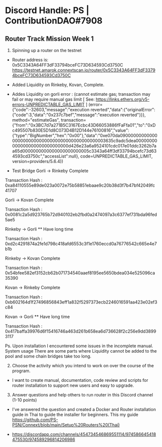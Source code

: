 # Discord Handle: PS | ContributionDAO#7908

## Router Track Mission Week 1

1) Spinning up a router on the testnet

- Router address is: 0x5C3343A64FF3dF33794bceFC73D634593Cd3750C
https://testnet.amarok.connextscan.io/router/0x5C3343A64FF3dF33794bceFC73D634593Cd3750C
- Added Liquidity on Rinkeby, Kovan, Complete.
- Addes Liquidity on gorli error : (cannot estimate gas; transaction may fail or may require manual gas limit [ See: https://links.ethers.org/v5-errors-UNPREDICTABLE_GAS_LIMIT ] (error={"code":-32603,"message":"execution reverted","data":{"originalError":{"code":3,"data":"0x237c7bef","message":"execution reverted"}}}, method="estimateGas", transaction={"from":"0x3BC7d7a271B5C3167Ecbc43D66053886fFaFfa01","to":"0xDc495507b830E5D1d8C073D4B12D144e76100816","value":{"type":"BigNumber","hex":"0x00"},"data":"0xe070da0900000000000000000000000000000000000000000000003635c9adc5dea00000000000000000000000000000d426e23a6a9524101cdc017e01ddc3262b7aa65d0000000000000000000000005c3343a64ff3df33794bcefc73d634593cd3750c","accessList":null}, code=UNPREDICTABLE_GAS_LIMIT, version=providers/5.6.4))

- Test Bridge 
Gorli -> Rinkeby Complete

Transaction Hash : 0xa84110555e89de023a0072e75b58851ebaae9c20b38d3f7b47bf42049fc41707

Gorli -> Kovan Complete

Transaction Hash : 0x0081c2a5d923765b72d940102eb2fbd0a2474097a3c6377ef731bda96fed5ae5

Rinkeby -> Gorli ** Have long time

Transaction Hash : 0xd2c4291874a2fe1d798c418afd6553c3f1e1760eccd0a76776542c665e4e7b1b

Rinkeby -> Kovan Complete

Transaction Hash : 0x54bfee582ef3152cb62b071734540aaef8195ee5650bdea034e525096ca35390

Kovan -> Rinkeby Complete

Transaction Hash : 0xb602164d1f27496856843eff1a832f5297373ecb2246016591aa423e02ef3c84

Kovan -> Gorli ** Have long time

Transaction Hash : 0x417baffa39976d6f15416746a463d261b658ea6d736628f2c256e9dd38993117

Ps. Upon installation I encountered some issues in the incomplete manual.
System usage There are some parts where Liquidity cannot be added to the pool
and some chain bridges take too long.

2) Choose the activity which you intend to work on over the course of the program.
- I want to create manual, documentation, code review and scripts for router installation to support new users and easy to upgrade.

3) Answer questions and help others to run router in this Discord channel (1-10 points)
- I've answered the question and created a Docker and Router installation guide in Thai to guide the installer for beginners. This my guide
  https://github.com/PS-PSN/Connext/blob/main/Setup%20Routers%20(Thai)

- https://discordapp.com/channels/454734546869551114/974586645418475530/974589296814206986
